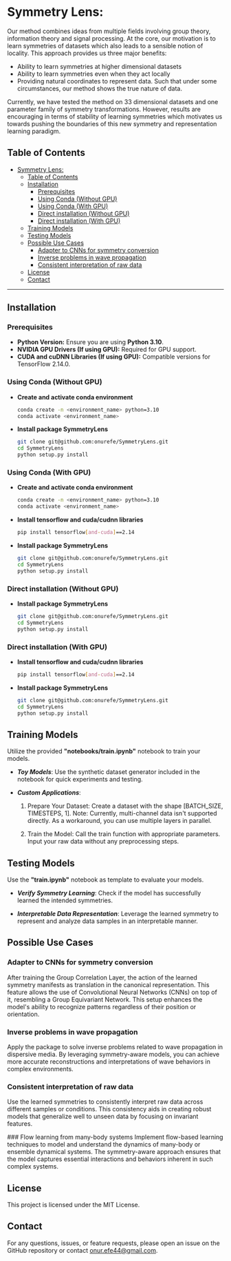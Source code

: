 # Symmetry Lens: 
Our method combines ideas from multiple fields involving group theory, information theory and signal processing. At the core, our motivation is to learn symmetries of datasets which also leads to a sensible notion of locality. This approach provides us three major benefits:

- Ability to learn symmetries at higher dimensional datasets 
- Ability to learn symmetries even when they act locally
- Providing natural coordinates to represent data. Such that under some circumstances, our method shows the true nature of data.

Currently, we have tested the method on 33 dimensional datasets and one parameter family of symmetry transformations. However, results are encouraging in terms of stability of learning symmetries which motivates us towards pushing the boundaries of this new symmetry and representation learning paradigm. 

## Table of Contents

- [Symmetry Lens:](#symmetry-lens)
  - [Table of Contents](#table-of-contents)
  - [Installation](#installation)
    - [Prerequisites](#prerequisites)
    - [Using Conda (Without GPU)](#using-conda-without-gpu)
    - [Using Conda (With GPU)](#using-conda-with-gpu)
    - [Direct installation (Without GPU)](#direct-installation-without-gpu)
    - [Direct installation (With GPU)](#direct-installation-with-gpu)
  - [Training Models](#training-models)
  - [Testing Models](#testing-models)
  - [Possible Use Cases](#possible-use-cases)
    - [Adapter to CNNs for symmetry conversion](#adapter-to-cnns-for-symmetry-conversion)
    - [Inverse problems in wave propagation](#inverse-problems-in-wave-propagation)
    - [Consistent interpretation of raw data](#consistent-interpretation-of-raw-data)
  - [License](#license)
  - [Contact](#contact)

---

## Installation

### Prerequisites

- **Python Version:** Ensure you are using **Python 3.10**.
- **NVIDIA GPU Drivers (If using GPU):** Required for GPU support.
- **CUDA and cuDNN Libraries (If using GPU):** Compatible versions for TensorFlow 2.14.0.

### Using Conda (Without GPU)
- **Create and activate conda environment**
   ```bash
   conda create -n <environment_name> python=3.10
   conda activate <environment_name>
   ```
- **Install package SymmetryLens**
   ```bash
   git clone git@github.com:onurefe/SymmetryLens.git
   cd SymmetryLens
   python setup.py install
   ```

### Using Conda (With GPU)
- **Create and activate conda environment**
   ```bash
   conda create -n <environment_name> python=3.10
   conda activate <environment_name>
   ```

- **Install tensorflow and cuda/cudnn libraries**
   ```bash
   pip install tensorflow[and-cuda]==2.14
   ```

- **Install package SymmetryLens**
   ```bash
   git clone git@github.com:onurefe/SymmetryLens.git
   cd SymmetryLens
   python setup.py install
   ```

### Direct installation (Without GPU)
- **Install package SymmetryLens**
   ```bash
   git clone git@github.com:onurefe/SymmetryLens.git
   cd SymmetryLens
   python setup.py install
   ```

### Direct installation (With GPU)
- **Install tensorflow and cuda/cudnn libraries**
   ```bash
   pip install tensorflow[and-cuda]==2.14
   ```

- **Install package SymmetryLens**
   ```bash
   git clone git@github.com:onurefe/SymmetryLens.git
   cd SymmetryLens
   python setup.py install
   ```

## Training Models
Utilize the provided **"notebooks/train.ipynb"** notebook to train your models.

- ***Toy Models***:
Use the synthetic dataset generator included in the notebook for quick experiments and testing. 

- ***Custom Applications***:
  1. Prepare Your Dataset: Create a dataset with the shape [BATCH_SIZE, TIMESTEPS, 1]. Note: Currently, multi-channel data isn't supported directly. As a workaround, you can use multiple layers in parallel.

  2. Train the Model: Call the train function with appropriate parameters. Input your raw data without any preprocessing steps.
   
## Testing Models
Use the **"train.ipynb"** notebook as template to evaluate your models.

- ***Verify Symmetry Learning***:
Check if the model has successfully learned the intended symmetries.

- ***Interpretable Data Representation***:
Leverage the learned symmetry to represent and analyze data samples in an interpretable manner.

## Possible Use Cases

### Adapter to CNNs for symmetry conversion
After training the Group Correlation Layer, the action of the learned symmetry manifests as translation in the canonical representation. This feature allows the use of Convolutional Neural Networks (CNNs) on top of it, resembling a Group Equivariant Network. This setup enhances the model's ability to recognize patterns regardless of their position or orientation.

### Inverse problems in wave propagation
Apply the package to solve inverse problems related to wave propagation in dispersive media. By leveraging symmetry-aware models, you can achieve more accurate reconstructions and interpretations of wave behaviors in complex environments.

### Consistent interpretation of raw data
Use the learned symmetries to consistently interpret raw data across different samples or conditions. This consistency aids in creating robust models that generalize well to unseen data by focusing on invariant features.

### Flow learning from many-body systems
Implement flow-based learning techniques to model and understand the dynamics of many-body or ensemble dynamical systems. The symmetry-aware approach ensures that the model captures essential interactions and behaviors inherent in such complex systems.

## License
This project is licensed under the MIT License.

## Contact
For any questions, issues, or feature requests, please open an issue on the GitHub repository or contact onur.efe44@gmail.com.
